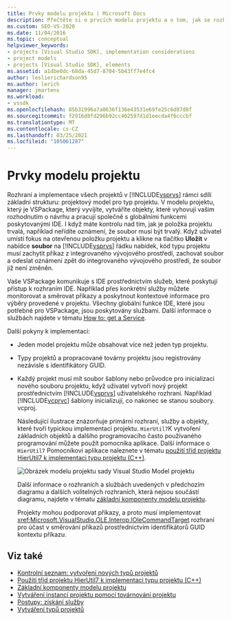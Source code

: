 ```yaml
---
title: Prvky modelu projektu | Microsoft Docs
description: Přečtěte si o prvcích modelu projektu a o tom, jak se rozhraní a implementace všech projektů v aplikaci Visual Studio sdílí se základní strukturou.
ms.custom: SEO-VS-2020
ms.date: 11/04/2016
ms.topic: conceptual
helpviewer_keywords:
- projects [Visual Studio SDK], implementation considerations
- project models
- projects [Visual Studio SDK], elements
ms.assetid: a1dbe0dc-68da-45d7-8704-5b43ff7e4fc4
author: leslierichardson95
ms.author: lerich
manager: jmartens
ms.workload:
- vssdk
ms.openlocfilehash: 85b31996a7a0636f136e43531e69fe25c6d87d8f
ms.sourcegitcommit: f2916d8fd296b92cc402597d1d1eecda4f6cccbf
ms.translationtype: MT
ms.contentlocale: cs-CZ
ms.lasthandoff: 03/25/2021
ms.locfileid: "105061287"
---
```

# <a name="elements-of-a-project-model"></a>Prvky modelu projektu
Rozhraní a implementace všech projektů v [!INCLUDE[vsprvs](../../code-quality/includes/vsprvs_md.md)] rámci sdílí základní strukturu: projektový model pro typ projektu. V modelu projektu, který je VSPackage, který vyvíjíte, vytváříte objekty, které vyhovují vašim rozhodnutím o návrhu a pracují společně s globálními funkcemi poskytovanými IDE. I když máte kontrolu nad tím, jak je položka projektu trvalá, například neřídíte oznámení, že soubor musí být trvalý. Když uživatel umístí fokus na otevřenou položku projektu a klikne na tlačítko **Uložit** v nabídce **soubor** na [!INCLUDE[vsprvs](../../code-quality/includes/vsprvs_md.md)] řádku nabídek, kód typu projektu musí zachytit příkaz z integrovaného vývojového prostředí, zachovat soubor a odeslat oznámení zpět do integrovaného vývojového prostředí, že soubor již není změněn.

 Vaše VSPackage komunikuje s IDE prostřednictvím služeb, které poskytují přístup k rozhraním IDE. Například přes konkrétní služby můžete monitorovat a směrovat příkazy a poskytnout kontextové informace pro výběry provedené v projektu. Všechny globální funkce IDE, které jsou potřebné pro VSPackage, jsou poskytovány službami. Další informace o službách najdete v tématu [How to: get a Service](../../extensibility/how-to-get-a-service.md).

 Další pokyny k implementaci:

- Jeden model projektu může obsahovat více než jeden typ projektu.

- Typy projektů a propracované továrny projektu jsou registrovány nezávisle s identifikátory GUID.

- Každý projekt musí mít soubor šablony nebo průvodce pro inicializaci nového souboru projektu, když uživatel vytvoří nový projekt prostřednictvím [!INCLUDE[vsprvs](../../code-quality/includes/vsprvs_md.md)] uživatelského rozhraní. Například [!INCLUDE[vcprvc](../../code-quality/includes/vcprvc_md.md)] šablony inicializují, co nakonec se stanou soubory. vcproj.

  Následující ilustrace znázorňuje primární rozhraní, služby a objekty, které tvoří typickou implementaci projektu. `HierUtil7`K vytvoření základních objektů a dalšího programovacího často používaného programování můžete použít pomocníka aplikace. Další informace o `HierUtil7` Pomocníkovi aplikace naleznete v tématu [použití tříd projektu HierUtil7 k implementaci typu projektu (C++)](/previous-versions/bb166212(v=vs.100)).

  ![Obrázek modelu projektu sady Visual Studio](../../extensibility/internals/media/vsprojectmodel.gif "vsProjectModel") Model projektu

  Další informace o rozhraních a službách uvedených v předchozím diagramu a dalších volitelných rozhraních, která nejsou součástí diagramu, najdete v tématu [základní komponenty modelu projektu](../../extensibility/internals/project-model-core-components.md).

  Projekty mohou podporovat příkazy, a proto musí implementovat <xref:Microsoft.VisualStudio.OLE.Interop.IOleCommandTarget> rozhraní pro účast v směrování příkazů prostřednictvím identifikátorů GUID kontextu příkazu.

## <a name="see-also"></a>Viz také
- [Kontrolní seznam: vytvoření nových typů projektů](../../extensibility/internals/checklist-creating-new-project-types.md)
- [Použití tříd projektu HierUtil7 k implementaci typu projektu (C++)](/previous-versions/bb166212(v=vs.100))
- [Základní komponenty modelu projektu](../../extensibility/internals/project-model-core-components.md)
- [Vytváření instancí projektu pomocí továrnování projektu](../../extensibility/internals/creating-project-instances-by-using-project-factories.md)
- [Postupy: získání služby](../../extensibility/how-to-get-a-service.md)
- [Vytváření typů projektů](../../extensibility/internals/creating-project-types.md)
